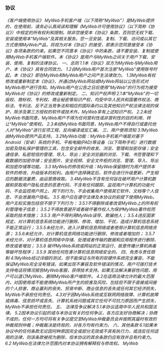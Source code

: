 ###  协议
######  《客户端使用协议》 MyWeb手机客户端（以下简称“MyWeb”）是MyWeb提供的，在使用前，请务必认真阅读和理解《MyWeb许可使用协议》（以下简称《协议》）中规定的所有权利和限制。除非您接受本《协议》条款，否则您无权下载、安装或使用本“MyWeb”及其相关服务。您一旦安装、复制、下载、访问或以其它方式使用MyWeb产品，将视为对本《协议》的接受，即表示您同意接受本《协议》各项条款的约束。如果您不同意本《协议》中的条款，请不要安装、复制或使用MyWeb手机客户端软件。本《协议》是用户与MyWeb之间关于用户下载、安装、使用、复制的法律协议。 一、总则 1.1本《协议》双方为MyWeb与MyWeb用户，本《协议》具有合同效力。 1.2自MyWeb用户首次注册“MyWeb”使用账号时起，本《协议》即在MyWeb和MyWeb用户之间产生法律效力。 1.3MyWeb有权修改或重新制定本《协议》，并通过MyWeb网站或MyWeb网站以公告形式对MyWeb用户进行告知。MyWeb用户在公告之日后使用“MyWeb”的行为视为接受MyWeb对《协议》的修改或重新制定。 二、知识产权声明 2.1本“MyWeb”的一切版权、商标权、专利权、商业秘密等知识产权，均受中华人民共和国著作权法、商标法、专利法、反不正当竞争法和相应的国际条约以及其他知识产权法律法规的保护，除涉及第三方授权的软件或技术外，MyWeb享有上述知识产权。 2.2未经MyWeb书面同意，MyWeb用户不得为任何营利性或非营利性的目的利用、转让“MyWeb”使用权。 2.3未经MyWeb书面同意，MyWeb用户不得自行或委托他人对“MyWeb”进行反项工程、反向编译或反汇编。 三、用户使用须知 3.1MyWeb由MyWeb提供产品支持。 3.2MyWeb功能：MyWeb手机客户端是对基于Android（安卓）系统的手机、平板电脑(PAD)等设备（以下简称手机）进行数据加密及隐私保护管理的工具，包含安全邮件的收发、浏览、管理和加密存储；安全通信录、私密短信的管理、导入、导出；安全浏览器的浏览、下载、书签管理和下载数据的加密存储；安全图片、安全视频、安全文件柜的浏览、管理、导入、导出和加密存储等功能。 3.3 MyWeb的修改和升级：MyWeb保留随时为用户提供本软件的修改、升级版本的权利。由用户选择确定后，软件会进行升级更新，产生相应的数据流量费，由运营商收取。 3.4MyWeb不含有任何旨在破坏用户计算机数据和获取用户隐私信息的恶意代码，不含有任何跟踪、监视用户计算机的功能代码，不会监控用户网上、网下的行为，不会收集用户使用其它软件、文档等个人信息，不会泄漏用户隐私。 3.5  用户应在遵守法律及本协议的前提下使用MyWeb。用户无权实施包括但不限于下列行为： 3.5.1不得删除或者改变MyWeb上的所有权利管理电子信息； 3.5.2不得故意避开或者破坏著作权人为保护MyWeb著作权而采取的技术措施； 3.5.3 用户不得利用MyWeb误导、欺骗他人； 3.5.4违反国家规定，对计算机信息系统功能进行删除、修改、增加、干扰，造成计算机信息系统不能正常运行； 3.5.5未经允许，进入计算机信息网络或者使用计算机信息网络资源； 3.5.6未经允许，对计算机信息网络功能进行删除、修改或者增加的； 3.5.7未经允许，对计算机信息网络中存储、处理或者传输的数据和应用程序进行删除、修改或者增加； 3.5.8 破坏MyWeb系统或网站的正常运行，故意传播计算机病毒等破坏性程序； 3.5.9 其他任何危害计算机信息网络安全的。 四、免责与责任限制 4.1MyWeb经过详细的测试，但不能保证与所有的软硬件系统完全兼容，不能保证MyWeb完全没有错误。如果出现不兼容及软件错误的情况，用户可拨打技术支持电话将情况报告MyWeb客服，获得技术支持。如果无法解决兼容性问题，用户可以退订MyWeb，删除MyWeb客户端软件。 4.2在适用法律允许的最大范围内，对因使用或不能使用MyWeb所产生的损害及风险，包括但不限于直接或间接的个人损害、商业赢利的丧失、贸易中断、商业信息的丢失或任何其它经济损失，MyWeb不承担任何责任。 4.3对于因MyWeb系统或互联网网络故障、计算机故障或病毒、信息损坏或丢失、计算机系统问题或其它任何不可抗力原因而产生损失，MyWeb不承担任何责任。 五、 法律及争议解决 5.1本协议适用中华人民共和国法律。 5.2因本协议引起的或与本协议有关的任何争议，各方应友好协商解决；协商不成的，任何一方均可将有关争议提交至MyWeb仲裁委员会并按照其届时有效的仲裁规则仲裁；仲裁裁决是终局的，对各方均有约束力。 六、其他条款 6.1如果本协议中的任何条款无论因何种原因完全或部分无效或不具有执行力，或违反任何适用的法律，则该条款被视为删除，但本协议的其余条款仍应有效并且有约束力。  6.2 MyWeb在法律允许范围内对本协议拥有解释权与修改权。 MyWeb
